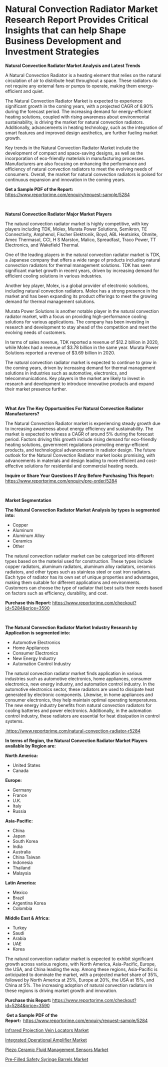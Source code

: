 <p><h1>Natural Convection Radiator Market Research Report Provides Critical Insights that can help Shape Business Development and Investment Strategies</h1></p><p><strong>Natural Convection Radiator Market Analysis and Latest Trends</strong></p>
<p><p>A Natural Convection Radiator is a heating element that relies on the natural circulation of air to distribute heat throughout a space. These radiators do not require any external fans or pumps to operate, making them energy-efficient and quiet.</p><p>The Natural Convection Radiator Market is expected to experience significant growth in the coming years, with a projected CAGR of 6.90% during the forecast period. The increasing demand for energy-efficient heating solutions, coupled with rising awareness about environmental sustainability, is driving the market for natural convection radiators. Additionally, advancements in heating technology, such as the integration of smart features and improved design aesthetics, are further fueling market growth.</p><p>Key trends in the Natural Convection Radiator Market include the development of compact and space-saving designs, as well as the incorporation of eco-friendly materials in manufacturing processes. Manufacturers are also focusing on enhancing the performance and efficiency of natural convection radiators to meet the evolving needs of consumers. Overall, the market for natural convection radiators is poised for continuous expansion and innovation in the coming years.</p></p>
<p><strong>Get a Sample PDF of the Report:&nbsp;</strong> <a href="https://www.reportprime.com/enquiry/request-sample/5284">https://www.reportprime.com/enquiry/request-sample/5284</a></p>
<p>&nbsp;</p>
<p><strong>Natural Convection Radiator Major Market Players</strong></p>
<p><p>The natural convection radiator market is highly competitive, with key players including TDK, Molex, Murata Power Solutions, Semikron, TE Connectivity, Amphenol, Fischer Elektronik, Boyd, ABL Heatsinks, Ohmite, Amec Thermasol, CCI, H S Marston, Malico, Spreadfast, Traco Power, TT Electronics, and Wakefield Thermal. </p><p>One of the leading players in the natural convection radiator market is TDK, a Japanese company that offers a wide range of products including natural convection radiators for thermal management solutions. TDK has seen significant market growth in recent years, driven by increasing demand for efficient cooling solutions in various industries.</p><p>Another key player, Molex, is a global provider of electronic solutions, including natural convection radiators. Molex has a strong presence in the market and has been expanding its product offerings to meet the growing demand for thermal management solutions.</p><p>Murata Power Solutions is another notable player in the natural convection radiator market, with a focus on providing high-performance cooling solutions for various applications. The company has been investing in research and development to stay ahead of the competition and meet the evolving needs of customers.</p><p>In terms of sales revenue, TDK reported a revenue of $12.2 billion in 2020, while Molex had a revenue of $3.78 billion in the same year. Murata Power Solutions reported a revenue of $3.69 billion in 2020.</p><p>The natural convection radiator market is expected to continue to grow in the coming years, driven by increasing demand for thermal management solutions in industries such as automotive, electronics, and telecommunications. Key players in the market are likely to invest in research and development to introduce innovative products and expand their market presence further.</p></p>
<p>&nbsp;</p>
<p><strong>What Are The Key Opportunities For Natural Convection Radiator Manufacturers?</strong></p>
<p><p>The Natural Convection Radiator market is experiencing steady growth due to increasing awareness about energy efficiency and sustainability. The market is expected to witness a CAGR of around 5% during the forecast period. Factors driving this growth include rising demand for eco-friendly heating solutions, government regulations promoting energy-efficient products, and technological advancements in radiator design. The future outlook for the Natural Convection Radiator market looks promising, with advancements in materials and design leading to more efficient and cost-effective solutions for residential and commercial heating needs.</p></p>
<p><strong>Inquire or Share Your Questions If Any Before Purchasing This Report:</strong> <a href="https://www.reportprime.com/enquiry/pre-order/5284">https://www.reportprime.com/enquiry/pre-order/5284</a></p>
<p>&nbsp;</p>
<p><strong>Market Segmentation</strong></p>
<p><strong>The Natural Convection Radiator Market Analysis by types is segmented into:</strong></p>
<p><ul><li>Copper</li><li>Aluminum</li><li>Aluminum Alloy</li><li>Ceramics</li><li>Other</li></ul></p>
<p><p>The natural convection radiator market can be categorized into different types based on the material used for construction. These types include copper radiators, aluminum radiators, aluminum alloy radiators, ceramics radiators, and other types such as stainless steel or cast iron radiators. Each type of radiator has its own set of unique properties and advantages, making them suitable for different applications and environments. Customers can choose the type of radiator that best suits their needs based on factors such as efficiency, durability, and cost.</p></p>
<p><strong>Purchase this Report:&nbsp;</strong><a href="https://www.reportprime.com/checkout?id=5284&price=3590">https://www.reportprime.com/checkout?id=5284&price=3590</a></p>
<p>&nbsp;</p>
<p><strong>The Natural Convection Radiator Market Industry Research by Application is segmented into:</strong></p>
<p><ul><li>Automotive Electronics</li><li>Home Appliances</li><li>Consumer Electronics</li><li>New Energy Industry</li><li>Automation Control Industry</li></ul></p>
<p><p>The natural convection radiator market finds application in various industries such as automotive electronics, home appliances, consumer electronics, new energy industry, and automation control industry. In the automotive electronics sector, these radiators are used to dissipate heat generated by electronic components. Likewise, in home appliances and consumer electronics, they help maintain optimal operating temperatures. The new energy industry benefits from natural convection radiators for cooling batteries and power electronics. Additionally, in the automation control industry, these radiators are essential for heat dissipation in control systems.</p></p>
<p><a href="https://www.reportprime.com/natural-convection-radiator-r5284">&nbsp;https://www.reportprime.com/natural-convection-radiator-r5284</a></p>
<p><strong>In terms of Region, the Natural Convection Radiator Market Players available by Region are:</strong></p>
<p>
    <p> <strong> North America: </strong>
        <ul>
            <li>United States</li>
            <li>Canada</li>
        </ul>
        </p> 
    <p> <strong> Europe: </strong>
        <ul>
            <li>Germany</li>
            <li>France</li>
            <li>U.K.</li>
            <li>Italy</li>
            <li>Russia</li>
        </ul>
        </p> 
    <p> <strong> Asia-Pacific: </strong>
        <ul>
            <li>China</li>
            <li>Japan</li>
            <li>South Korea</li>
            <li>India</li>
            <li>Australia</li>
            <li>China Taiwan</li>
            <li>Indonesia</li>
            <li>Thailand</li>
            <li>Malaysia</li>
        </ul>
        </p> 
    <p> <strong> Latin America: </strong>
        <ul>
            <li>Mexico</li>
            <li>Brazil</li>
            <li>Argentina Korea</li>
            <li>Colombia</li>
        </ul>
        </p> 
    <p> <strong> Middle East & Africa: </strong>
        <ul>
            <li>Turkey</li>
            <li>Saudi</li>
            <li>Arabia</li>
            <li>UAE</li>
            <li>Korea</li>
        </ul>
    </p>
    </p>
<p><p>The natural convection radiator market is expected to exhibit significant growth across various regions, with North America, Asia-Pacific, Europe, the USA, and China leading the way. Among these regions, Asia-Pacific is anticipated to dominate the market, with a projected market share of 35%, followed by North America at 25%, Europe at 20%, the USA at 15%, and China at 5%. The increasing adoption of natural convection radiators in these regions is driving market growth and innovation.</p></p>
<p><strong>Purchase this Report: </strong><a href="https://www.reportprime.com/checkout?id=5284&price=3590">https://www.reportprime.com/checkout?id=5284&price=3590</a></p>
<p>&nbsp;<strong>Get a Sample PDF of the Report:&nbsp;&nbsp;</strong><a href="https://www.reportprime.com/enquiry/request-sample/5284">https://www.reportprime.com/enquiry/request-sample/5284</a></p>
<p><strong></strong></p>
<p><p><a href="https://issuu.com/reportprime-2/docs/infrared-projection-vein-locators-market-size-2030">Infrared Projection Vein Locators Market</a></p><p><a href="https://github.com/vregtldg37/Market-Research-Report-List-1/blob/main/integrated-operational-amplifier-market.md">Integrated Operational Amplifier Market</a></p><p><a href="https://github.com/syaifulanwaramsyori/Market-Research-Report-List-1/blob/main/piezo-ceramic-fluid-management-sensors-market.md">Piezo Ceramic Fluid Management Sensors Market</a></p><p><a href="https://issuu.com/reportprime-2/docs/pre-filled-safety-syringe-barrels-market-size-2030">Pre-Filled Safety Syringe Barrels Market</a></p></p>
